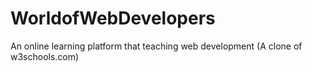 # WorldofWebDevelopers
An online learning platform that teaching web development (A clone of w3schools.com)
